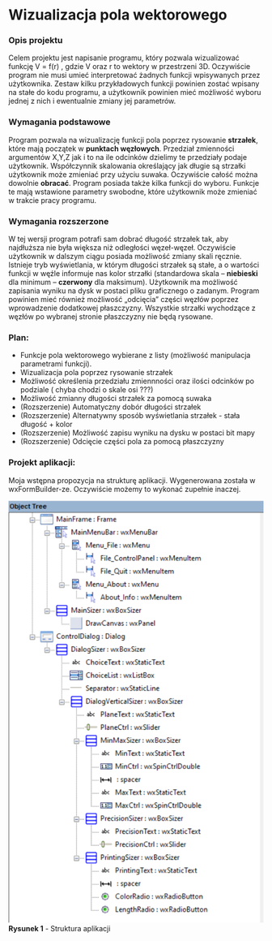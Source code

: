 Wizualizacja pola wektorowego
===================================

### Opis projektu

Celem projektu jest napisanie programu, który pozwala wizualizować funkcję V = f(r) , gdzie V oraz r to wektory w przestrzeni 3D. Oczywiście program nie musi umieć interpretować żadnych funkcji wpisywanych przez użytkownika. Zestaw kilku przykładowych funkcji powinien zostać wpisany na stałe do kodu programu, a użytkownik powinien mieć możliwość wyboru jednej z nich i ewentualnie zmiany jej parametrów.

### Wymagania podstawowe

Program pozwala na wizualizację funkcji pola poprzez rysowanie **strzałek**, które mają początek w **punktach węzłowych**. Przedział zmienności argumentów X,Y,Z jak i to na ile odcinków dzielimy te przedziały podaje użytkownik. Współczynnik skalowania określający jak długie są strzałki użytkownik może zmieniać przy użyciu suwaka. Oczywiście całość można dowolnie **obracać**. Program posiada także kilka funkcji do wyboru. Funkcje te mają wstawione parametry swobodne, które użytkownik może zmieniać w trakcie pracy programu.

### Wymagania rozszerzone

W tej wersji program potrafi sam dobrać długość strzałek tak, aby najdłuższa nie była większa niż odległości węzeł-węzeł. Oczywiście użytkownik w dalszym ciągu posiada możliwość zmiany skali ręcznie. Istnieje tryb wyświetlania, w którym długości strzałek są stałe, a o wartości funkcji w węźle informuje nas kolor strzałki (standardowa skala – **niebieski** dla minimum – **czerwony** dla maksimum). Użytkownik ma możliwość zapisania wyniku na dysk w postaci pliku graficznego o zadanym. Program powinien mieć również możliwość „odcięcia” części węzłów poprzez wprowadzenie dodatkowej płaszczyzny. Wszystkie strzałki wychodzące z węzłów po wybranej stronie płaszczyzny nie będą rysowane.



### Plan:
+ Funkcje pola wektorowego wybierane z listy (możliwość manipulacja parametrami funkcji).
+ Wizualizacja pola poprzez rysowanie strzałek
+ Możliwość określenia przedziału zmiennności oraz ilości odcinków po podziale ( chyba chodzi o skale osi ???)
+ Możliwość zmianny długości strzałek za pomocą suwaka
+ (Rozszerzenie) Automatyczny dobór długości strzałek
+ (Rozszerzenie) Alternatywny sposób wyświetlania strzałek - stała długość + kolor
+ (Rozszerzenie) Możliwość zapisu wyniku na dysku w postaci bit mapy
+ (Rozszerzenie) Odcięcie części pola za pomocą płaszczyzny


### Projekt aplikacji:

Moja wstępna propozycja na strukturę aplikacji. Wygenerowana została w wxFormBuilder-ze. Oczywiście możemy to wykonać zupełnie inaczej.

![](Markdown_img/1.png)
**Rysunek 1** - Struktura aplikacji
